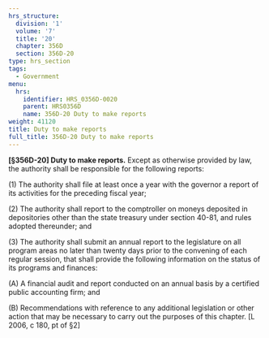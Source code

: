```yaml
---
hrs_structure:
  division: '1'
  volume: '7'
  title: '20'
  chapter: 356D
  section: 356D-20
type: hrs_section
tags:
  - Government
menu:
  hrs:
    identifier: HRS_0356D-0020
    parent: HRS0356D
    name: 356D-20 Duty to make reports
weight: 41120
title: Duty to make reports
full_title: 356D-20 Duty to make reports
---
```

**[§356D-20] Duty to make reports.** Except as otherwise provided by law, the authority shall be responsible for the following reports:

(1) The authority shall file at least once a year with the governor a report of its activities for the preceding fiscal year;

(2) The authority shall report to the comptroller on moneys deposited in depositories other than the state treasury under section 40-81, and rules adopted thereunder; and

(3) The authority shall submit an annual report to the legislature on all program areas no later than twenty days prior to the convening of each regular session, that shall provide the following information on the status of its programs and finances:

(A) A financial audit and report conducted on an annual basis by a certified public accounting firm; and

(B) Recommendations with reference to any additional legislation or other action that may be necessary to carry out the purposes of this chapter. [L 2006, c 180, pt of §2]